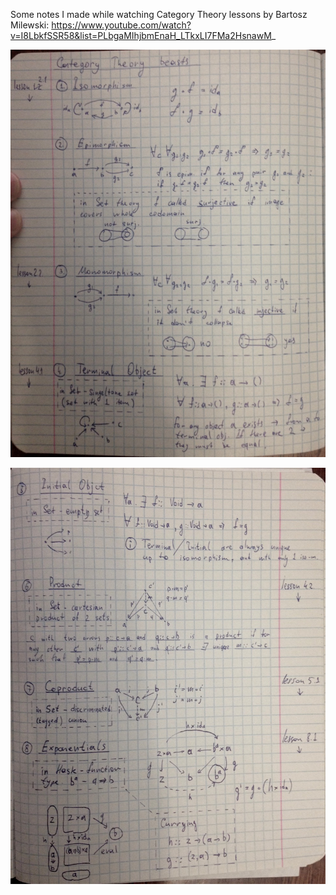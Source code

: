 Some notes I made while watching Category Theory lessons by Bartosz Milewski: 
https://www.youtube.com/watch?v=I8LbkfSSR58&list=PLbgaMIhjbmEnaH_LTkxLI7FMa2HsnawM_

![](notes_1.jpg)

![](notes_2.jpg)
